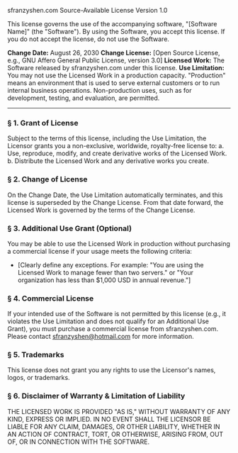 sfranzyshen.com Source-Available License Version 1.0

This license governs the use of the accompanying software, "[Software Name]" (the "Software"). By using the Software, you accept this license. If you do not accept the license, do not use the Software.

**Change Date:** August 26, 2030
**Change License:** [Open Source License, e.g., GNU Affero General Public License, version 3.0]
**Licensed Work:** The Software released by sfranzyshen.com under this license.
**Use Limitation:** You may not use the Licensed Work in a production capacity. "Production" means an environment that is used to serve external customers or to run internal business operations. Non-production uses, such as for development, testing, and evaluation, are permitted.

--------------------------------------------------------------------------------

### § 1. Grant of License

Subject to the terms of this license, including the Use Limitation, the Licensor grants you a non-exclusive, worldwide, royalty-free license to:
a. Use, reproduce, modify, and create derivative works of the Licensed Work.
b. Distribute the Licensed Work and any derivative works you create.

### § 2. Change of License

On the Change Date, the Use Limitation automatically terminates, and this license is superseded by the Change License. From that date forward, the Licensed Work is governed by the terms of the Change License.

### § 3. Additional Use Grant (Optional)

You may be able to use the Licensed Work in production without purchasing a commercial license if your usage meets the following criteria:

* [Clearly define any exceptions. For example: "You are using the Licensed Work to manage fewer than two servers." or "Your organization has less than $1,000 USD in annual revenue."]

### § 4. Commercial License

If your intended use of the Software is not permitted by this license (e.g., it violates the Use Limitation and does not qualify for an Additional Use Grant), you must purchase a commercial license from sfranzyshen.com. Please contact sfranzyshen@hotmail.com for more information.

### § 5. Trademarks

This license does not grant you any rights to use the Licensor's names, logos, or trademarks.

### § 6. Disclaimer of Warranty & Limitation of Liability

THE LICENSED WORK IS PROVIDED "AS IS," WITHOUT WARRANTY OF ANY KIND, EXPRESS OR IMPLIED. IN NO EVENT SHALL THE LICENSOR BE LIABLE FOR ANY CLAIM, DAMAGES, OR OTHER LIABILITY, WHETHER IN AN ACTION OF CONTRACT, TORT, OR OTHERWISE, ARISING FROM, OUT OF, OR IN CONNECTION WITH THE SOFTWARE.

